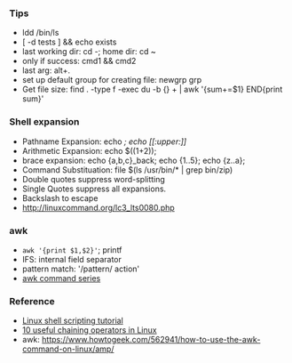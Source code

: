 ### Tips
* ldd /bin/ls
* [ -d tests ] && echo exists
* last working dir: cd -; home dir: cd ~
* only if success: cmd1 && cmd2
* last arg: alt+.
* set up default group for creating file: newgrp grp
* Get file size: find . -type f -exec du -b {} + | awk '{sum+=$1} END{print sum}'

### Shell expansion
* Pathname Expansion: echo *; echo [[:upper:]]*
* Arithmetic Expansion: echo $((1+2)); 
* brace expansion: echo {a,b,c}_back; echo {1..5}; echo {z..a}; 
* Command Substituation: file $(ls /usr/bin/* | grep bin/zip)
* Double quotes suppress word-splitting
* Single Quotes suppress all expansions.
* Backslash to escape
* http://linuxcommand.org/lc3_lts0080.php


### awk
* `awk '{print $1,$2}'`; printf
* IFS: internal field separator
* pattern match: '/pattern/ action'
* [awk command series](https://www.tecmint.com/tag/awk-command/)

### Reference
* [Linux shell scripting tutorial](https://bash.cyberciti.biz/guide/Main_Page)
* [10 useful chaining operators in Linux](https://www.tecmint.com/chaining-operators-in-linux-with-practical-examples/)
* awk: https://www.howtogeek.com/562941/how-to-use-the-awk-command-on-linux/amp/
